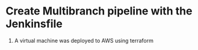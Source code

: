 # Create Multibranch pipeline with the Jenkinsfile

1. A virtual machine was deployed to AWS using terraform